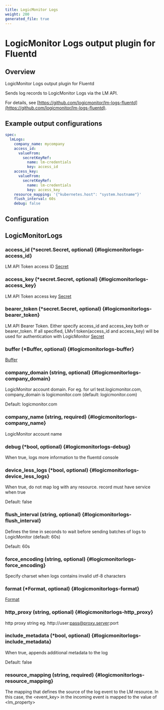 ```yaml
---
title: LogicMonitor Logs
weight: 200
generated_file: true
---
```


# LogicMonitor Logs output plugin for Fluentd
## Overview

LogicMonitor Logs output plugin for Fluentd

Sends log records to LogicMonitor Logs via the LM API.

For details, see [https://github.com/logicmonitor/lm-logs-fluentd](https://github.com/logicmonitor/lm-logs-fluentd).

## Example output configurations

```yaml
spec:
  lmLogs:
    company_name: mycompany
    access_id:
      valueFrom:
        secretKeyRef:
          name: lm-credentials
          key: access_id
    access_key:
      valueFrom:
        secretKeyRef:
          name: lm-credentials
          key: access_key
    resource_mapping: '{"kubernetes.host": "system.hostname"}'
    flush_interval: 60s
    debug: false
```


## Configuration
## LogicMonitorLogs

### access_id (*secret.Secret, optional) {#logicmonitorlogs-access_id}

LM API Token access ID [Secret](../secret/) 


### access_key (*secret.Secret, optional) {#logicmonitorlogs-access_key}

LM API Token access key [Secret](../secret/) 


### bearer_token (*secret.Secret, optional) {#logicmonitorlogs-bearer_token}

LM API Bearer Token. Either specify access_id and access_key both or bearer_token. If all specified, LMv1 token(access_id and access_key) will be used for authentication with LogicMonitor [Secret](../secret/) 


### buffer (*Buffer, optional) {#logicmonitorlogs-buffer}

[Buffer](../buffer/) 


### company_domain (string, optional) {#logicmonitorlogs-company_domain}

LogicMonitor account domain. For eg. for url test.logicmonitor.com, company_domain is logicmonitor.com (default: logicmonitor.com) 

Default: logicmonitor.com

### company_name (string, required) {#logicmonitorlogs-company_name}

LogicMonitor account name 


### debug (*bool, optional) {#logicmonitorlogs-debug}

When true, logs more information to the fluentd console 


### device_less_logs (*bool, optional) {#logicmonitorlogs-device_less_logs}

When true, do not map log with any resource. record must have service when true

Default: false

### flush_interval (string, optional) {#logicmonitorlogs-flush_interval}

Defines the time in seconds to wait before sending batches of logs to LogicMonitor (default: 60s) 

Default: 60s

### force_encoding (string, optional) {#logicmonitorlogs-force_encoding}

Specify charset when logs contains invalid utf-8 characters 


### format (*Format, optional) {#logicmonitorlogs-format}

[Format](../format/) 


### http_proxy (string, optional) {#logicmonitorlogs-http_proxy}

http proxy string eg. http://user:pass@proxy.server:port 


### include_metadata (*bool, optional) {#logicmonitorlogs-include_metadata}

When true, appends additional metadata to the log

Default: false

### resource_mapping (string, required) {#logicmonitorlogs-resource_mapping}

The mapping that defines the source of the log event to the LM resource. In this case, the <event_key> in the incoming event is mapped to the value of <lm_property> 



